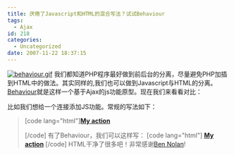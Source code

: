 ```yaml
---
title: 厌倦了Javascript和HTML的混合写法？试试Behaviour
tags:
  - Ajax
id: 218
categories:
  - Uncategorized
date: 2007-11-22 18:37:15
---
```


[![behaviour.gif](http://www.zhaiduo.com/wp-content/data/behaviour.gif)](http://bennolan.com/behaviour/)
我们都知道PHP程序最好做到前后台的分离，尽量避免PHP加插到HTML中的做法。其实同样的,我们也可以做到Javascript与HTML的分离。 [Behaviour](http://bennolan.com/behaviour/)就是这样一个基于Ajax的js功能原型。现在我们来看看对比：

比如我们想给一个连接添加JS功能。常规的写法如下：
> [code lang="html"]**[My action](/view/120#)**
> 
> [/code]
有了Behaviour，我们可以这样写：
> [code lang="html"] <script type="text/javascript">
> var myrules = {
> '#myaction' : function(element){
> element.onclick = function(){
> ....
> }
> }
> };
> Behaviour.register(myrules);
> </script>
> **[My action](/view/120#)** [/code]
HTML干净了很多吧！非常感谢[Ben Nolan](http://bennolan.com/)!